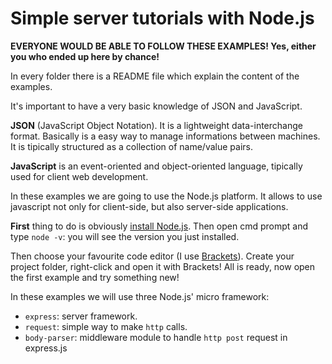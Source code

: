 # Simple server tutorials with Node.js

**EVERYONE WOULD BE ABLE TO FOLLOW THESE EXAMPLES!
Yes, either you who ended up here by chance!**

In every folder there is a README file which explain the content of the examples.

It's important to have a very basic knowledge of JSON and JavaScript.

**JSON** (JavaScript Object Notation).
It is a lightweight data-interchange format. Basically is a easy way to manage informations between machines. It is tipically structured as a collection of name/value pairs. 

**JavaScript** is an event-oriented and object-oriented language, tipically used for client web development. 

In these examples we are going to use the Node.js platform. It allows to use javascript not only for client-side, but also server-side applications. 

**First** thing to do is obviously [install Node.js](https://nodejs.org/it/download/).
Then open cmd prompt and type `node -v`: you will see the version you just installed.

Then choose your favourite code editor (I use [Brackets](http://brackets.io/)). 
Create your project folder, right-click and open it with Brackets! 
All is ready, now open the first example and try something new!

In these examples we will use three Node.js' micro framework:
- `express`: server framework.
- `request`: simple way to make `http` calls.
- `body-parser`: middleware module to handle `http post` request in express.js
